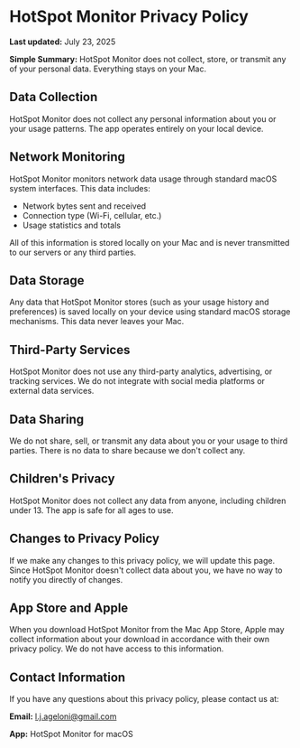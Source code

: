# HotSpot Monitor Privacy Policy

**Last updated:** July 23, 2025

**Simple Summary:** HotSpot Monitor does not collect, store, or transmit any of your personal data. Everything stays on your Mac.

## Data Collection

HotSpot Monitor does not collect any personal information about you or your usage patterns. The app operates entirely on your local device.

## Network Monitoring

HotSpot Monitor monitors network data usage through standard macOS system interfaces. This data includes:

- Network bytes sent and received
- Connection type (Wi-Fi, cellular, etc.)
- Usage statistics and totals

All of this information is stored locally on your Mac and is never transmitted to our servers or any third parties.

## Data Storage

Any data that HotSpot Monitor stores (such as your usage history and preferences) is saved locally on your device using standard macOS storage mechanisms. This data never leaves your Mac.

## Third-Party Services

HotSpot Monitor does not use any third-party analytics, advertising, or tracking services. We do not integrate with social media platforms or external data services.

## Data Sharing

We do not share, sell, or transmit any data about you or your usage to third parties. There is no data to share because we don't collect any.

## Children's Privacy

HotSpot Monitor does not collect any data from anyone, including children under 13. The app is safe for all ages to use.

## Changes to Privacy Policy

If we make any changes to this privacy policy, we will update this page. Since HotSpot Monitor doesn't collect data about you, we have no way to notify you directly of changes.

## App Store and Apple

When you download HotSpot Monitor from the Mac App Store, Apple may collect information about your download in accordance with their own privacy policy. We do not have access to this information.

## Contact Information

If you have any questions about this privacy policy, please contact us at:

**Email:** [l.j.ageloni@gmail.com](mailto:l.j.ageloni@gmail.com)

**App:** HotSpot Monitor for macOS
